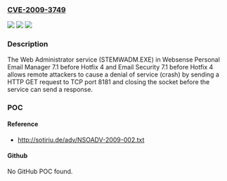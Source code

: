 ### [CVE-2009-3749](https://cve.mitre.org/cgi-bin/cvename.cgi?name=CVE-2009-3749)
![](https://img.shields.io/static/v1?label=Product&message=n%2Fa&color=blue)
![](https://img.shields.io/static/v1?label=Version&message=n%2Fa&color=blue)
![](https://img.shields.io/static/v1?label=Vulnerability&message=n%2Fa&color=brighgreen)

### Description

The Web Administrator service (STEMWADM.EXE) in Websense Personal Email Manager 7.1 before Hotfix 4 and Email Security 7.1 before Hotfix 4 allows remote attackers to cause a denial of service (crash) by sending a HTTP GET request to TCP port 8181 and closing the socket before the service can send a response.

### POC

#### Reference
- http://sotiriu.de/adv/NSOADV-2009-002.txt

#### Github
No GitHub POC found.

